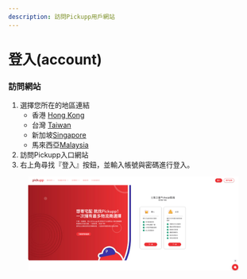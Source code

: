 ```yaml
---
description: 訪問Pickupp用戶網站
---
```


# 登入(account)

### 訪問網站

1. 選擇您所在的地區連結
   * 香港 [Hong Kong](https://hk.pickupp.io/en/)
   * 台灣 [Taiwan](https://tw.pickupp.io/zh/)
   * 新加坡[Singapore](https://sg.pickupp.io/en/)
   * 馬來西亞[Malaysia](https://my.pickupp.io/en/)
2. 訪問Pickupp入口網站
3. 右上角尋找『登入』按鈕，並輸入帳號與密碼進行登入。

<figure><img src="../.gitbook/assets/image (1).png" alt=""><figcaption></figcaption></figure>
